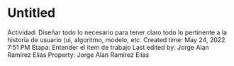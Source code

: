 # Untitled

Actividad: Diseñar todo lo necesario para tener claro  todo lo pertinente a la historia de usuario (ui, algoritmo, modelo, etc.
Created time: May 24, 2022 7:51 PM
Etapa: Entender el item de trabajo
Last edited by: Jorge Alan Ramírez Elías
Property: Jorge Alan Ramírez Elías